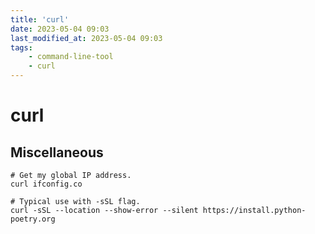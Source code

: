 ```yaml
---
title: 'curl'
date: 2023-05-04 09:03
last_modified_at: 2023-05-04 09:03
tags:
    - command-line-tool
    - curl
---
```


# curl

## Miscellaneous

```shell
# Get my global IP address.
curl ifconfig.co

# Typical use with -sSL flag.
curl -sSL --location --show-error --silent https://install.python-poetry.org
```
